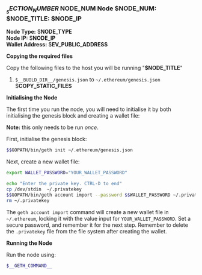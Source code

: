 ### $__SECTION_NUMBER__.$__NODE_NUM__ Node $__NODE_NUM__: $__NODE_TITLE__: $__NODE_IP__

**Node Type:** $__NODE_TYPE__  
**Node IP:** $__NODE_IP__  
**Wallet Address:** $__EV_PUBLIC_ADDRESS__  

**Copying the required files**

Copy the following files to the host you will be running "**$__NODE_TITLE__**"

1. `$__BUILD_DIR__/genesis.json` to `~/.ethereum/genesis.json`
$__COPY_STATIC_FILES__

**Initialising the Node**

The first time you run the node, you will need to initialise it by both
initialising the genesis block and creating a wallet file:

**Note:** this only needs to be run _once_.

First, initialise the genesis block:
```bash
$$GOPATH/bin/geth init ~/.ethereum/genesis.json
```

Next, create a new wallet file:
```bash
export WALLET_PASSWORD="YOUR_WALLET_PASSWORD"

echo "Enter the private key. CTRL-D to end"
cp /dev/stdin  ~/.privatekey
$$GOPATH/bin/geth account import --password $$WALLET_PASSWORD ~/.privatekey
rm ~/.privatekey
```

The `geth account import` command will create a new wallet file in `~/.ethereum`,
locking it with the value input for `YOUR_WALLET_PASSWORD`. Set a secure password,
and remember it for the next step. Remember to delete the `.privatekey` file
from the file system after creating the wallet.

**Running the Node**

Run the node using:

```bash
$__GETH_COMMAND__
```
